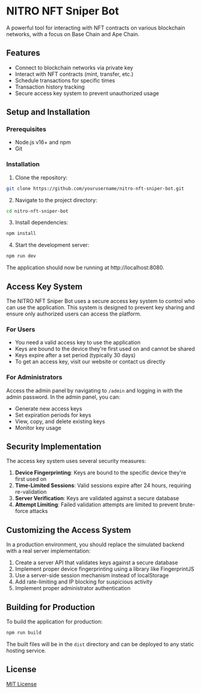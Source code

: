 # NITRO NFT Sniper Bot

A powerful tool for interacting with NFT contracts on various blockchain networks, with a focus on Base Chain and Ape Chain.

## Features

- Connect to blockchain networks via private key
- Interact with NFT contracts (mint, transfer, etc.)
- Schedule transactions for specific times
- Transaction history tracking
- Secure access key system to prevent unauthorized usage

## Setup and Installation

### Prerequisites

- Node.js v16+ and npm
- Git

### Installation

1. Clone the repository:
```bash
git clone https://github.com/yourusername/nitro-nft-sniper-bot.git
```

2. Navigate to the project directory:
```bash
cd nitro-nft-sniper-bot
```

3. Install dependencies:
```bash
npm install
```

4. Start the development server:
```bash
npm run dev
```

The application should now be running at http://localhost:8080.

## Access Key System

The NITRO NFT Sniper Bot uses a secure access key system to control who can use the application. This system is designed to prevent key sharing and ensure only authorized users can access the platform.

### For Users

- You need a valid access key to use the application
- Keys are bound to the device they're first used on and cannot be shared
- Keys expire after a set period (typically 30 days)
- To get an access key, visit our website or contact us directly

### For Administrators

Access the admin panel by navigating to `/admin` and logging in with the admin password. In the admin panel, you can:

- Generate new access keys
- Set expiration periods for keys
- View, copy, and delete existing keys
- Monitor key usage

## Security Implementation

The access key system uses several security measures:

1. **Device Fingerprinting**: Keys are bound to the specific device they're first used on
2. **Time-Limited Sessions**: Valid sessions expire after 24 hours, requiring re-validation
3. **Server Verification**: Keys are validated against a secure database
4. **Attempt Limiting**: Failed validation attempts are limited to prevent brute-force attacks

## Customizing the Access System

In a production environment, you should replace the simulated backend with a real server implementation:

1. Create a server API that validates keys against a secure database
2. Implement proper device fingerprinting using a library like FingerprintJS
3. Use a server-side session mechanism instead of localStorage
4. Add rate-limiting and IP blocking for suspicious activity
5. Implement proper administrator authentication

## Building for Production

To build the application for production:

```bash
npm run build
```

The built files will be in the `dist` directory and can be deployed to any static hosting service.

## License

[MIT License](LICENSE)
